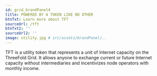 ```yaml
---
id: grid_brandPanel4
title: POWERED BY A TOKEN LIKE NO OTHER
btnTxt: Learn more about TFT
sourceUrl: /tft
btnTxt2: ''
sourceUrl2: ''
image: utility.jpg # src/assets/brandPanel/..
---
```

TFT is a utility token that represents a unit of Internet capacity on the ThreeFold Grid. It allows anyone to exchange current or future Internet capacity without intermediaries and incentivizes node operators with monthly income.

